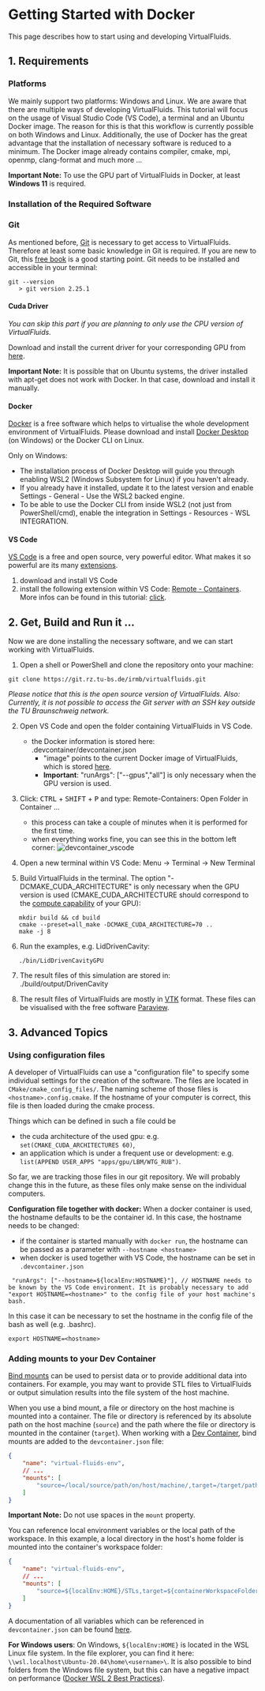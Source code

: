 <!-- SPDX-License-Identifier: GPL-3.0-or-later -->
<!-- SPDX-FileCopyrightText: Copyright © VirtualFluids Project contributors, see AUTHORS.md in root folder -->

# Getting Started with Docker

This page describes how to start using and developing VirtualFluids.

## 1. Requirements

### Platforms
We mainly support two platforms: Windows and Linux. We are aware that there are multiple ways of developing VirtualFluids. 
This tutorial will focus on the usage of Visual Studio Code (VS Code), a terminal and an Ubuntu Docker image. The reason for this is that this workflow is currently possible on both Windows and Linux. Additionally, the use of Docker has the great advantage that the installation of necessary software is reduced to a minimum. The Docker image already contains compiler, cmake, mpi, openmp, clang-format and much more ...

**Important Note:** To use the GPU part of VirtualFluids in Docker, at least **Windows 11** is required.

### Installation of the Required Software
### Git
As mentioned before, [Git](https://git-scm.com/) is necessary to get access to VirtualFluids. Therefore at least some basic knowledge in Git is required. If you are new to Git, this [free book](https://git-scm.com/book/en/v2) is a good starting point.
Git needs to be installed and accessible in your terminal:
```
git --version
   > git version 2.25.1
```

#### Cuda Driver
_You can skip this part if you are planning to only use the CPU version of VirtualFluids._

Download and install the current driver for your corresponding GPU from [here](https://www.nvidia.com/Download/index.aspx?lang=en-us).

**Important Note:** It is possible that on Ubuntu systems, the driver installed with apt-get does not work with Docker. In that case, download and install it manually.

#### Docker
[Docker](https://www.docker.com/products/docker-desktop/) is a free software which helps to virtualise the whole development environment of VirtualFluids. Please download and install [Docker Desktop](https://www.docker.com/products/docker-desktop/) (on Windows) or the Docker CLI on Linux.

Only on Windows:
 - The installation process of Docker Desktop will guide you through enabling WSL2 (Windows Subsystem for Linux) if you haven't already.
 - If you already have it installed, update it to the latest version and enable Settings - General - Use the WSL2 backed engine.
 - To be able to use the Docker CLI from inside WSL2 (not just from PowerShell/cmd), enable the integration in Settings - Resources - WSL INTEGRATION.

#### VS Code
[VS Code](https://code.visualstudio.com/) is a free and open source, very powerful editor. What makes it so powerful are its many [extensions](https://code.visualstudio.com/docs/editor/extension-marketplace).
1. download and install VS Code
2. install the following extension within VS Code: [Remote - Containers](vscode:extension/ms-vscode-remote.remote-containers). More infos can be found in this tutorial: [click](https://code.visualstudio.com/docs/remote/containers-tutorial).


## 2. Get, Build and Run it ...
Now we are done installing the necessary software, and we can start working with VirtualFluids.

1. Open a shell or PowerShell and clone the repository onto your machine:
```
git clone https://git.rz.tu-bs.de/irmb/virtualfluids.git
```
_Please notice that this is the open source version of VirtualFluids.
Also: Currently, it is not possible to access the Git server with an SSH key outside the TU Braunschweig network._

2. Open VS Code and open the folder containing VirtualFluids in VS Code.
   - the Docker information is stored here: .devcontainer/devcontainer.json
     - "image" points to the current Docker image of VirtualFluids, which is stored [here](https://git.rz.tu-bs.de/irmb/virtualfluids/container_registry).
     - **Important**: "runArgs": ["--gpus","all"] is only necessary when the GPU version is used.

3. Click: <kbd>CTRL</kbd> + <kbd>SHIFT</kbd> + <kbd>P</kbd> and type: Remote-Containers: Open Folder in Container ...
   - this process can take a couple of minutes when it is performed for the first time.
   - when everything works fine, you can see this in the bottom left corner: ![devcontainer_vscode](img/vscode/devcontainer_vscode.png)

4. Open a new terminal within VS Code: Menu -> Terminal -> New Terminal
5. Build VirtualFluids in the terminal. The option "-DCMAKE_CUDA_ARCHITECTURE" is only necessary when the GPU version is used (CMAKE_CUDA_ARCHITECTURE should correspond to the [compute capability](https://en.wikipedia.org/wiki/CUDA#GPUs_supported) of your GPU):
```
   mkdir build && cd build
   cmake --preset=all_make -DCMAKE_CUDA_ARCHITECTURE=70 ..
   make -j 8
```
6. Run the examples, e.g. LidDrivenCavity:
```
   ./bin/LidDrivenCavityGPU
```
7. The result files of this simulation are stored in: ./build/output/DrivenCavity

8. The result files of VirtualFluids are mostly in [VTK](https://kitware.github.io/vtk-examples/site/VTKFileFormats/) format. These files can be visualised with the free software [Paraview](https://www.paraview.org/).

## 3. Advanced Topics

### Using configuration files
A developer of VirtualFluids can use a "configuration file" to specify some individual settings for the creation of the software. The files are located in ```CMake/cmake_config_files/```. The naming scheme of those files is ```<hostname>.config.cmake```. If the hostname of your computer is correct, this file is then loaded during the cmake process.

Things which can be defined in such a file could be
- the cuda architecture of the used gpu: e.g. ```set(CMAKE_CUDA_ARCHITECTURES 60)```,
- an application which is under a frequent use or development: e.g. ```list(APPEND USER_APPS "apps/gpu/LBM/WTG_RUB")```.

So far, we are tracking those files in our git repository. We will probably change this in the future, as these files only make sense on the individual computers.


**Configuration file together with docker:**
When a docker container is used, the hostname defaults to be the container id. In this case, the hostname needs to be changed:
- if the container is started manually with ```docker run```, the hostname can be passed as a parameter with ```--hostname <hostname>```
- when docker is used together with VS Code, the hostname can be set in ```.devcontainer.json```

```
 "runArgs": ["--hostname=${localEnv:HOSTNAME}"], // HOSTNAME needs to be known by the VS Code environment. It is probably necessary to add "export HOSTNAME=<hostname>" to the config file of your host machine's bash.
```
In this case it can be necessary to set the hostname in the config file of the bash as well (e.g. .bashrc).
```
export HOSTNAME=<hostname>
```


### Adding mounts to your Dev Container
[Bind mounts](https://docs.docker.com/storage/bind-mounts/) can be used to persist data or to provide additional data into containers. For example, you may want to provide STL files to VirtualFluids or output simulation results into the file system of the host machine.

When you use a bind mount, a file or directory on the host machine is mounted into a container. The file or directory is referenced by its absolute path on the host machine (```source```) and the path where the file or directory is mounted in the container (```target```).
When working with a [Dev Container](https://code.visualstudio.com/remote/advancedcontainers/add-local-file-mount), bind mounts are added to the ```devcontainer.json``` file:

```json
{
    "name": "virtual-fluids-env",
    // ...
    "mounts": [
        "source=/local/source/path/on/host/machine/,target=/target/path/in/container/,type=bind",
    ]
}
```
**Important Note:** Do not use spaces in the ```mount``` property.

You can reference local environment variables or the local path of the workspace. In this example, a local directory in the host's home folder is mounted into the container's workspace folder:
```json
{
    "name": "virtual-fluids-env",
    // ...
    "mounts": [
        "source=${localEnv:HOME}/STLs,target=${containerWorkspaceFolder}/stl,type=bind"
    ]
}
```
A documentation of all variables which can be referenced in ```devcontainer.json``` can be found [here](https://code.visualstudio.com/docs/remote/devcontainerjson-reference#_variables-in-devcontainerjson).

**For Windows users**:
On Windows, ```${localEnv:HOME}``` is located in the WSL Linux file system. In the file explorer, you can find it here:  ```\\wsl.localhost\Ubuntu-20.04\home\<username>\```. It is also possible to bind folders from the Windows file system, but this can have a negative impact on performance  ([Docker WSL 2 Best Practices](https://docs.docker.com/desktop/windows/wsl/#best-practices)).